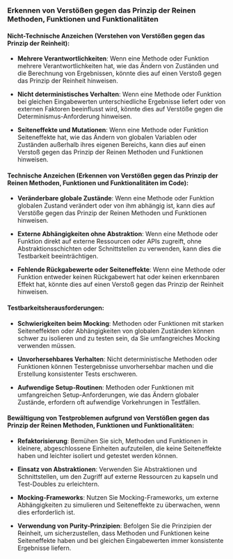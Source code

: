### Erkennen von Verstößen gegen das Prinzip der Reinen Methoden, Funktionen und Funktionalitäten

#### Nicht-Technische Anzeichen (Verstehen von Verstößen gegen das Prinzip der Reinheit):

- **Mehrere Verantwortlichkeiten**: Wenn eine Methode oder Funktion mehrere Verantwortlichkeiten hat, wie das Ändern von Zuständen und die Berechnung von Ergebnissen, könnte dies auf einen Verstoß gegen das Prinzip der Reinheit hinweisen.

- **Nicht deterministisches Verhalten**: Wenn eine Methode oder Funktion bei gleichen Eingabewerten unterschiedliche Ergebnisse liefert oder von externen Faktoren beeinflusst wird, könnte dies auf Verstöße gegen die Determinismus-Anforderung hinweisen.

- **Seiteneffekte und Mutationen**: Wenn eine Methode oder Funktion Seiteneffekte hat, wie das Ändern von globalen Variablen oder Zuständen außerhalb ihres eigenen Bereichs, kann dies auf einen Verstoß gegen das Prinzip der Reinen Methoden und Funktionen hinweisen.

#### Technische Anzeichen (Erkennen von Verstößen gegen das Prinzip der Reinen Methoden, Funktionen und Funktionalitäten im Code):

- **Veränderbare globale Zustände**: Wenn eine Methode oder Funktion globalen Zustand verändert oder von ihm abhängig ist, kann dies auf Verstöße gegen das Prinzip der Reinen Methoden und Funktionen hinweisen.

- **Externe Abhängigkeiten ohne Abstraktion**: Wenn eine Methode oder Funktion direkt auf externe Ressourcen oder APIs zugreift, ohne Abstraktionsschichten oder Schnittstellen zu verwenden, kann dies die Testbarkeit beeinträchtigen.

- **Fehlende Rückgabewerte oder Seiteneffekte**: Wenn eine Methode oder Funktion entweder keinen Rückgabewert hat oder keinen erkennbaren Effekt hat, könnte dies auf einen Verstoß gegen das Prinzip der Reinheit hinweisen.

#### Testbarkeitsherausforderungen:

- **Schwierigkeiten beim Mocking**: Methoden oder Funktionen mit starken Seiteneffekten oder Abhängigkeiten von globalen Zuständen können schwer zu isolieren und zu testen sein, da Sie umfangreiches Mocking verwenden müssen.

- **Unvorhersehbares Verhalten**: Nicht deterministische Methoden oder Funktionen können Testergebnisse unvorhersehbar machen und die Erstellung konsistenter Tests erschweren.

- **Aufwendige Setup-Routinen**: Methoden oder Funktionen mit umfangreichen Setup-Anforderungen, wie das Ändern globaler Zustände, erfordern oft aufwendige Vorkehrungen in Testfällen.

#### Bewältigung von Testproblemen aufgrund von Verstößen gegen das Prinzip der Reinen Methoden, Funktionen und Funktionalitäten:

- **Refaktorisierung**: Bemühen Sie sich, Methoden und Funktionen in kleinere, abgeschlossene Einheiten aufzuteilen, die keine Seiteneffekte haben und leichter isoliert und getestet werden können.

- **Einsatz von Abstraktionen**: Verwenden Sie Abstraktionen und Schnittstellen, um den Zugriff auf externe Ressourcen zu kapseln und Test-Doubles zu erleichtern.

- **Mocking-Frameworks**: Nutzen Sie Mocking-Frameworks, um externe Abhängigkeiten zu simulieren und Seiteneffekte zu überwachen, wenn dies erforderlich ist.

- **Verwendung von Purity-Prinzipien**: Befolgen Sie die Prinzipien der Reinheit, um sicherzustellen, dass Methoden und Funktionen keine Seiteneffekte haben und bei gleichen Eingabewerten immer konsistente Ergebnisse liefern.
